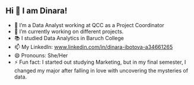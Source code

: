 ## Hi 👋 I am Dinara!

- 💼 I’m a Data Analyst working at QCC as a Project Coordinator
- 🌱 I’m currently working on different projects.
- 📚 I studied Data Analytics in Baruch College
- 📫 My LinkedIn: www.linkedin.com/in/dinara-ibotova-a34661265
- 😄 Pronouns: She/Her
- ⚡ Fun fact: I started out studying Marketing, but in my final semester, I changed my major after falling in love with uncovering the mysteries of data.

